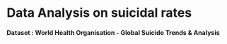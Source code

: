 # Data Analysis on suicidal rates

#### Dataset : World Health Organisation - Global Suicide Trends &amp; Analysis
